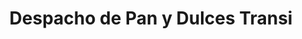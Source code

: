---
title: "Despacho de Pan y Dulces Transi"
url: /zamora/despacho-de-pan-y-dulces-transi/
shop: panadería
---